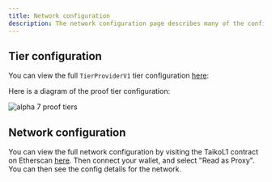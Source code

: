```yaml
---
title: Network configuration
description: The network configuration page describes many of the configuration details of the network.
---
```


## Tier configuration

You can view the full `TierProviderV1` tier configuration [here](https://github.com/taikoxyz/taiko-mono/blob/main/packages/protocol/contracts/L1/tiers/TierProviderV1.sol):

Here is a diagram of the proof tier configuration:

![alpha 7 proof tiers](~/assets/content/docs/network-reference/proof-tier-config.webp)

## Network configuration

You can view the full network configuration by visiting the TaikoL1 contract on Etherscan [here](https://holesky.etherscan.io/address/0x79C9109b764609df928d16fC4a91e9081F7e87DB#readProxyContract). Then connect your wallet, and select "Read as Proxy". You can then see the config details for the network.
